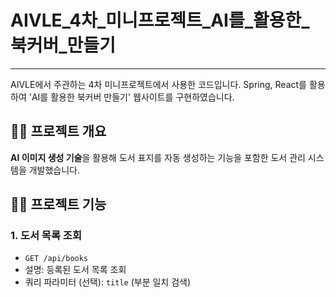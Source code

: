 # AIVLE_4차_미니프로젝트_AI를_활용한_북커버_만들기
-----
AIVLE에서 주관하는 4차 미니프로젝트에서 사용한 코드입니다. Spring, React를 활용하여 'AI를 활용한 북커버 만들기' 웹사이트를 구현하였습니다.

👨‍🏫 프로젝트 개요
---
**AI 이미지 생성 기술**을 활용해 도서 표지를 자동 생성하는 기능을 포함한 도서 관리 시스템을 개발했습니다.

🙋‍♀️ 프로젝트 기능
---
### 1. 도서 목록 조회

- `GET /api/books`
- 설명: 등록된 도서 목록 조회
- 쿼리 파라미터 (선택): `title` (부분 일치 검색)
